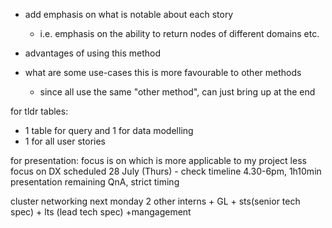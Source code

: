 - add emphasis on what is notable about each story 
    - i.e. emphasis on the ability to return nodes of different domains etc.

- advantages of using this method
- what are some use-cases this is more favourable to other methods
    - since all use the same "other method", can just bring up at the end

for tldr tables:
- 1 table for query and 1 for data modelling
- 1 for all user stories


for presentation:
focus is on which is more applicable to my project
less focus on DX
scheduled 28 July (Thurs) - check timeline
4.30-6pm, 1h10min presentation remaining QnA, strict timing

cluster networking next monday
2 other interns + GL + sts(senior tech spec) + lts (lead tech spec)
+mangagement 